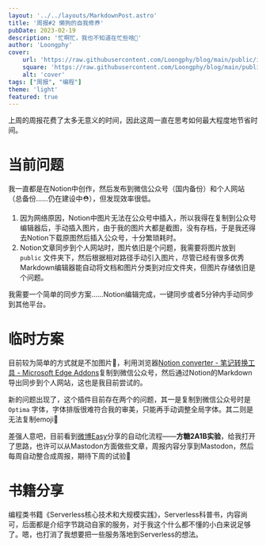 ```yaml
---
layout: '../../layouts/MarkdownPost.astro'
title: '周报#2 懒狗的自我修养'
pubDate: 2023-02-19
description: '忙啊忙，我也不知道在忙些啥🤔'
author: 'Loongphy'
cover:
    url: 'https://raw.githubusercontent.com/Loongphy/blog/main/public/images/markus-winkler--fRAIQHKcc0-unsplash.jpg'
    square: 'https://raw.githubusercontent.com/Loongphy/blog/main/public/images/markus-winkler--fRAIQHKcc0-unsplash.jpg'
    alt: 'cover'
tags: ["周报", "编程"] 
theme: 'light'
featured: true
---
```


上周的周报花费了太多无意义的时间，因此这周一直在思考如何最大程度地节省时间。

# 当前问题

我一直都是在Notion中创作，然后发布到微信公众号（国内备份）和个人网站（总备份……仍在建设中⛑️），但发现效率很低。

1. 因为网络原因，Notion中图片无法在公众号中插入，所以我得在复制到公众号编辑器后，手动插入图片，由于我的图片大都是截图，没有存档，于是我还得去Notion下载原图然后插入公众号，十分繁琐耗时。
2. Notion文章同步到个人网站时，图片依旧是个问题，我需要将图片放到 `public` 文件夹下，然后根据相对路径手动引入图片，尽管已经有很多优秀Markdown编辑器能自动将文档和图片分类到对应文件夹，但图片存储依旧是个问题。

我需要一个简单的同步方案……Notion编辑完成，一键同步或者5分钟内手动同步到其他平台。

# 临时方案

目前较为简单的方式就是不加图片🤣，利用浏览器[Notion converter - 笔记转换工具 - Microsoft Edge Addons](https://microsoftedge.microsoft.com/addons/detail/notion-converter-%E7%AC%94%E8%AE%B0%E8%BD%AC%E6%8D%A2%E5%B7%A5%E5%85%B7/donmgcoapjphmanmlfhhgcnlkmikggdn)复制到微信公众号，然后通过Notion的Markdown导出同步到个人网站，这也是我目前尝试的。

新的问题出现了，这个插件目前存在两个的问题，其一是复制到微信公众号时是`Optima` 字体，字体排版很难符合我的审美，只能再手动调整全局字体。其二则是无法复制emoji🤪

差强人意吧，目前看到[微博Easy](https://weibo.com/1088413295)分享的自动化流程——**方糖2A1B实验**，给我打开了思路，也许可以从Mastodon方面做些文章，周报内容分享到Mastodon，然后每周自动整合成周报，期待下周的试验🥰

# 书籍分享

编程类书籍《Serverless核心技术和大规模实践》，Serverless科普书，内容尚可，后面都是介绍字节跳动自家的服务，对于我这个什么都不懂的小白来说足够了。嗯，也打消了我想要把一些服务落地到Serverless的想法。